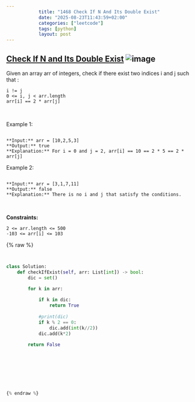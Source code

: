 ```yaml
---
            title: "1468 Check If N And Its Double Exist"
            date: "2025-08-23T11:43:59+02:00"
            categories: ["leetcode"]
            tags: [python]
            layout: post
---
```

            
## [Check If N and Its Double Exist](https://leetcode.com/problems/check-if-n-and-its-double-exist) ![image](https://img.shields.io/badge/Difficulty-Easy-brightgreen)

Given an array arr of integers, check if there exist two indices i and j such that :

	i != j
	0 <= i, j < arr.length
	arr[i] == 2 * arr[j]

 

Example 1:

```

**Input:** arr = [10,2,5,3]
**Output:** true
**Explanation:** For i = 0 and j = 2, arr[i] == 10 == 2 * 5 == 2 * arr[j]

```

Example 2:

```

**Input:** arr = [3,1,7,11]
**Output:** false
**Explanation:** There is no i and j that satisfy the conditions.

```

 

**Constraints:**

	2 <= arr.length <= 500
	-103 <= arr[i] <= 103

{% raw %}


```python


class Solution:
    def checkIfExist(self, arr: List[int]) -> bool:
        dic = set()

        for k in arr:
            
            if k in dic:
                return True
            
            #print(dic)
            if k % 2 == 0: 
                dic.add(int(k//2))
            dic.add(k*2)
        
        return False



            

        


{% endraw %}
```
